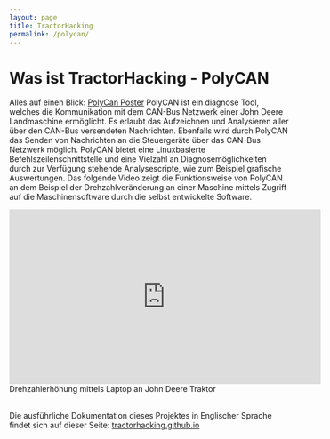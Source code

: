 ```yaml
---
layout: page
title: TractorHacking
permalink: /polycan/
---
```

# Was ist TractorHacking - PolyCAN
Alles auf einen Blick: [PolyCan Poster](/assets/polycanPoster.pdf)
PolyCAN ist ein diagnose Tool, welches die Kommunikation mit dem CAN-Bus Netzwerk einer John Deere Landmaschine ermöglicht. Es erlaubt das Aufzeichnen und Analysieren aller über den CAN-Bus versendeten Nachrichten. Ebenfalls wird durch PolyCAN das Senden von Nachrichten an die Steuergeräte über das CAN-Bus Netzwerk möglich. PolyCAN bietet eine Linuxbasierte Befehlszeilenschnittstelle und eine Vielzahl an Diagnosemöglichkeiten durch zur Verfügung stehende Analysescripte, wie zum Beispiel grafische Auswertungen.
Das folgende Video zeigt die Funktionsweise von PolyCAN an dem Beispiel der Drehzahlveränderung an einer Maschine mittels Zugriff auf die Maschinensoftware durch die selbst entwickelte Software. 

<iframe width="560" height="315" src="https://www.youtube.com/embed/oqHf6C9QBmY" frameborder="0" allow="accelerometer; autoplay; encrypted-media; gyroscope; picture-in-picture" allowfullscreen></iframe>
<div style="text-align:left;">Drehzahlerhöhung mittels Laptop an John Deere Traktor</div>


<br>

Die ausführliche Dokumentation dieses Projektes in Englischer Sprache findet sich auf dieser Seite: [tractorhacking.github.io](https://tractorhacking.github.io/)
 